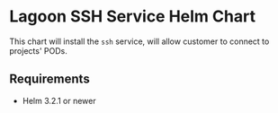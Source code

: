 # Lagoon SSH Service Helm Chart

This chart will install the `ssh` service, will allow customer to connect to  
projects' PODs.

## Requirements

- Helm 3.2.1 or newer
